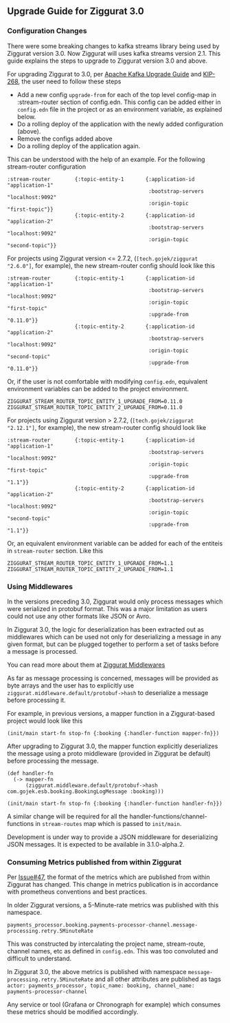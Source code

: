 ## Upgrade Guide for Ziggurat 3.0

### Configuration Changes
There were some breaking changes to kafka streams library being used by Ziggurat version 3.0. 
Now Ziggurat will uses kafka streams version 2.1. This guide explains the steps to upgrade to
Ziggurat version 3.0 and above.  


For upgrading Ziggurat to 3.0, per [Apache Kafka Upgrade Guide](https://kafka.apache.org/21/documentation/streams/upgrade-guide) 
and [KIP-268](https://cwiki.apache.org/confluence/display/KAFKA/KIP-268%3A+Simplify+Kafka+Streams+Rebalance+Metadata+Upgrade#KIP-268:SimplifyKafkaStreamsRebalanceMetadataUpgrade-Upgradingto2.0:), the user need to follow these steps
- Add a new config `upgrade-from` for each of the top level config-map in :stream-router section of config.edn. 
  This config can be added either in `config.edn` file in the project or as an environment variable, 
  as explained below. 
- Do a rolling deploy of the application with the newly added configuration (above).
- Remove the configs added above
- Do a rolling deploy of the application again.


This can be understood with the help of an example. For the following stream-router configuration
```
:stream-router        {:topic-entity-1       {:application-id                 "application-1"
                                              :bootstrap-servers              "localhost:9092"
                                              :origin-topic                   "first-topic"}}
                      {:topic-entity-2       {:application-id                 "application-2"
                                              :bootstrap-servers              "localhost:9092"
                                              :origin-topic                   "second-topic"}}
```

For projects using Ziggurat version <= 2.7.2, (`[tech.gojek/ziggurat "2.6.0"]`, for example), the new stream-router config 
should look like this

```
:stream-router        {:topic-entity-1       {:application-id                 "application-1"
                                              :bootstrap-servers              "localhost:9092"
                                              :origin-topic                   "first-topic"
                                              :upgrade-from                   "0.11.0"}}
                      {:topic-entity-2       {:application-id                 "application-2"
                                              :bootstrap-servers              "localhost:9092"
                                              :origin-topic                   "second-topic"
                                              :upgrade-from                   "0.11.0"}}
```

Or, if the user is not comfortable with modifying `config.edn`, equivalent environment variables can be added to
the project environment.
```
ZIGGURAT_STREAM_ROUTER_TOPIC_ENTITY_1_UPGRADE_FROM=0.11.0
ZIGGURAT_STREAM_ROUTER_TOPIC_ENTITY_2_UPGRADE_FROM=0.11.0
```

For projects using Ziggurat version > 2.7.2, (`[tech.gojek/ziggurat "2.12.1"]`, for example), the new stream-router config 
should look like

```
:stream-router        {:topic-entity-1       {:application-id                 "application-1"
                                              :bootstrap-servers              "localhost:9092"
                                              :origin-topic                   "first-topic"
                                              :upgrade-from                   "1.1"}}
                      {:topic-entity-2       {:application-id                 "application-2"
                                              :bootstrap-servers              "localhost:9092"
                                              :origin-topic                   "second-topic"
                                              :upgrade-from                   "1.1"}}
```
Or, an equivalent environment variable can be added for each of the entiteis in `stream-router` section. Like this
```
ZIGGURAT_STREAM_ROUTER_TOPIC_ENTITY_1_UPGRADE_FROM=1.1
ZIGGURAT_STREAM_ROUTER_TOPIC_ENTITY_2_UPGRADE_FROM=1.1
```

### Using Middlewares

In the versions preceding 3.0, Ziggurat would only process messages which were serialized
in protobuf format. This was a major limitation as users could not use any other formats like JSON 
or Avro. 

In Ziggurat 3.0, the logic for deserialization has been extracted out as middlewares 
which can be used not only for deserializing a message in any given format, but
can be plugged together to perform a set of tasks before a message is processed.

You can read more about them at [Ziggurat Middlewares](https://github.com/gojek/ziggurat#middleware-in-ziggurat)

As far as message processing is concerned, messages will be provided as byte arrays and the user
has to explicitly use `ziggurat.middleware.default/protobuf->hash` to deserialize a message
before processing it.

For example, in previous versions, a mapper function in a Ziggurat-based project would look like this
```
(init/main start-fn stop-fn {:booking {:handler-function mapper-fn}})
```

After upgrading to Ziggurat 3.0, the mapper function explicitly deserializes the message using
a proto middleware (provided in Ziggurat be default) before processing the message.
```
(def handler-fn
  (-> mapper-fn
      (ziggurat.middleware.default/protobuf->hash com.gojek.esb.booking.BookingLogMessage :booking)))

(init/main start-fn stop-fn {:booking {:handler-function handler-fn}})
```
A similar change will be required for all the handler-functions/channel-functions in 
`stream-routes` map which is passed to `init/main`.

Development is under way to provide a JSON middleware for deserializing JSON messages. 
It is expected to be available in 3.1.0-alpha.2.


### Consuming Metrics published from within Ziggurat
Per [Issue#47](https://github.com/gojek/ziggurat/issues/47), the format of the metrics which 
are published from within Ziggurat has changed. This change in metrics publication 
is in accordance with prometheus conventions and best practices.   

In older Ziggurat versions, a 5-Minute-rate metrics was published with this namespace. 
```
payments_processor.booking.payments-processor-channel.message-processing.retry.5MinuteRate
```
This was
constructed by intercalating the project name, stream-route, channel names, etc as defined in `config.edn`.
This was too convoluted and difficult to understand.


In Ziggurat 3.0, the above metrics is published with namespace `message-processing.retry.5MinuteRate`
and all other attributes are published as tags 
`actor: payments_processor, topic_name: booking, channel_name: payments-processor-channel`

Any service or tool (Grafana or Chronograph for example) which consumes these metrics should 
be modified accordingly.
